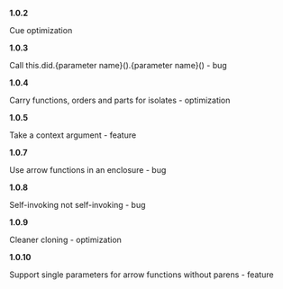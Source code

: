 __1.0.2__

Cue optimization

__1.0.3__

Call this.did.{parameter name}().{parameter name}() - bug

__1.0.4__

Carry functions, orders and parts for isolates - optimization

__1.0.5__

Take a context argument - feature

__1.0.7__

Use arrow functions in an enclosure - bug

__1.0.8__

Self-invoking not self-invoking - bug

__1.0.9__

Cleaner cloning - optimization

__1.0.10__

Support single parameters for arrow functions without parens - feature